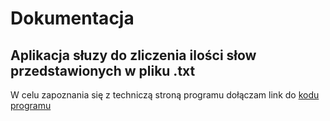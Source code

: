 # Dokumentacja

## Aplikacja słuzy do zliczenia ilości słow przedstawionych w pliku .txt
W celu zapoznania się z techniczą stroną programu dołączam link do [kodu programu](file:///C:/Users/student/Desktop/zdj.png)



